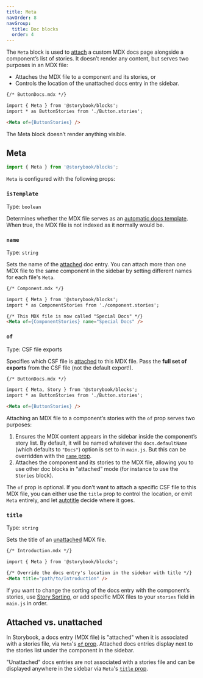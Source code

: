 ```yaml
---
title: Meta
navOrder: 8
navGroup:
  title: Doc blocks
  order: 4
---
```


The `Meta` block is used to [attach](#attached-vs-unattached) a custom MDX docs page alongside a component’s list of stories. It doesn’t render any content, but serves two purposes in an MDX file:

- Attaches the MDX file to a component and its stories, or
- Controls the location of the unattached docs entry in the sidebar.

<!-- prettier-ignore-start -->
```md
{/* ButtonDocs.mdx */}

import { Meta } from '@storybook/blocks';
import * as ButtonStories from './Button.stories';

<Meta of={ButtonStories} />
```
<!-- prettier-ignore-end -->

<Callout variant="info" icon="💡">

The Meta block doesn’t render anything visible.

</Callout>

## Meta

```js
import { Meta } from '@storybook/blocks';
```

`Meta` is configured with the following props:

### `isTemplate`

Type: `boolean`

Determines whether the MDX file serves as an [automatic docs template](../03-writing-docs/autodocs.md#with-mdx). When true, the MDX file is not indexed as it normally would be.

### `name`

Type: `string`

Sets the name of the [attached](#attached-vs-unattached) doc entry. You can attach more than one MDX file to the same component in the sidebar by setting different names for each file's `Meta`.

<!-- prettier-ignore-start -->
```md
{/* Component.mdx */}

import { Meta } from '@storybook/blocks';
import * as ComponentStories from './component.stories';

{/* This MDX file is now called "Special Docs" */}
<Meta of={ComponentStories} name="Special Docs" />
```
<!-- prettier-ignore-end -->

### `of`

Type: CSF file exports

Specifies which CSF file is [attached](#attached-vs-unattached) to this MDX file. Pass the **full set of exports** from the CSF file (not the default export!).

<!-- prettier-ignore-start -->
```md
{/* ButtonDocs.mdx */}

import { Meta, Story } from '@storybook/blocks';
import * as ButtonStories from './Button.stories';

<Meta of={ButtonStories} />
```
<!-- prettier-ignore-end -->

Attaching an MDX file to a component’s stories with the `of` prop serves two purposes:

1. Ensures the MDX content appears in the sidebar inside the component’s story list. By default, it will be named whatever the `docs.defaultName` (which defaults to `"Docs"`) option is set to in `main.js`. But this can be overridden with the [`name` prop](#name).
2. Attaches the component and its stories to the MDX file, allowing you to use other doc blocks in “attached” mode (for instance to use the `Stories` block).

<Callout variant="info" icon="💡">

The `of` prop is optional. If you don’t want to attach a specific CSF file to this MDX file, you can either use the `title` prop to control the location, or emit `Meta` entirely, and let [autotitle](../08-configure/sidebar-and-urls.md#csf-30-auto-titles) decide where it goes.

</Callout>

### `title`

Type: `string`

Sets the title of an [unattached](#attached-vs-unattached) MDX file.

<!-- prettier-ignore-start -->
```md
{/* Introduction.mdx */}

import { Meta } from '@storybook/blocks';

{/* Override the docs entry's location in the sidebar with title */}
<Meta title="path/to/Introduction" />
```
<!-- prettier-ignore-end -->

<Callout variant="info" icon="💡">

If you want to change the sorting of the docs entry with the component’s stories, use [Story Sorting](../02-writing-stories/naming-components-and-hierarchy.md#sorting-stories), or add specific MDX files to your `stories` field in `main.js` in order.

</Callout>

## Attached vs. unattached

In Storybook, a docs entry (MDX file) is "attached" when it is associated with a stories file, via `Meta`'s [`of` prop](#of). Attached docs entries display next to the stories list under the component in the sidebar.

"Unattached" docs entries are not associated with a stories file and can be displayed anywhere in the sidebar via `Meta`'s [`title` prop](#title).
